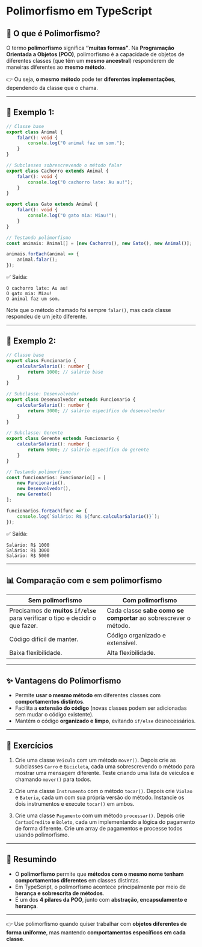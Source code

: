 # Polimorfismo em TypeScript

## 📌 O que é Polimorfismo?

O termo **polimorfismo** significa **“muitas formas”**.
Na **Programação Orientada a Objetos (POO)**, polimorfismo é a capacidade de objetos de diferentes classes (que têm um **mesmo ancestral**) responderem de maneiras diferentes ao **mesmo método**.

👉 Ou seja, **o mesmo método** pode ter **diferentes implementações**, dependendo da classe que o chama.

---

## 📌 Exemplo 1:

```typescript
// Classe base
export class Animal {
    falar(): void {
        console.log("O animal faz um som.");
    }
}

// Subclasses sobrescrevendo o método falar
export class Cachorro extends Animal {
    falar(): void {
        console.log("O cachorro late: Au au!");
    }
}

export class Gato extends Animal {
    falar(): void {
        console.log("O gato mia: Miau!");
    }
}

// Testando polimorfismo
const animais: Animal[] = [new Cachorro(), new Gato(), new Animal()];

animais.forEach(animal => {
    animal.falar(); 
});
```

✅ Saída:

```
O cachorro late: Au au!
O gato mia: Miau!
O animal faz um som.
```

Note que o método chamado foi sempre `falar()`, mas cada classe respondeu de um jeito diferente.

---

## 📌 Exemplo 2:
```typescript
// Classe base
export class Funcionario {
    calcularSalario(): number {
        return 1000; // salário base
    }
}

// Subclasse: Desenvolvedor
export class Desenvolvedor extends Funcionario {
    calcularSalario(): number {
        return 3000; // salário específico do desenvolvedor
    }
}

// Subclasse: Gerente
export class Gerente extends Funcionario {
    calcularSalario(): number {
        return 5000; // salário específico do gerente
    }
}

// Testando polimorfismo
const funcionarios: Funcionario[] = [
    new Funcionario(),
    new Desenvolvedor(),
    new Gerente()
];

funcionarios.forEach(func => {
    console.log(`Salário: R$ ${func.calcularSalario()}`);
});
```

✅ Saída:

```
Salário: R$ 1000
Salário: R$ 3000
Salário: R$ 5000
```

---

## 📊 Comparação com e sem polimorfismo

| Sem polimorfismo                                                                | Com polimorfismo                                                 |
| ------------------------------------------------------------------------------- | ---------------------------------------------------------------- |
| Precisamos de **muitos `if/else`** para verificar o tipo e decidir o que fazer. | Cada classe **sabe como se comportar** ao sobrescrever o método. |
| Código difícil de manter.                                                       | Código organizado e extensível.                                  |
| Baixa flexibilidade.                                                            | Alta flexibilidade.                                              |

---

## ✨ Vantagens do Polimorfismo

* Permite **usar o mesmo método** em diferentes classes com **comportamentos distintos**.
* Facilita a **extensão do código** (novas classes podem ser adicionadas sem mudar o código existente).
* Mantém o código **organizado e limpo**, evitando `if/else` desnecessários.

---

## 📝 Exercícios

1. Crie uma classe `Veiculo` com um método `mover()`.
   Depois crie as subclasses `Carro` e `Bicicleta`, cada uma sobrescrevendo o método para mostrar uma mensagem diferente.
   Teste criando uma lista de veículos e chamando `mover()` para todos.

2. Crie uma classe `Instrumento` com o método `tocar()`.
   Depois crie `Violao` e `Bateria`, cada um com sua própria versão do método.
   Instancie os dois instrumentos e execute `tocar()` em ambos.

3. Crie uma classe `Pagamento` com um método `processar()`.
   Depois crie `CartaoCredito` e `Boleto`, cada um implementando a lógica do pagamento de forma diferente.
   Crie um array de pagamentos e processe todos usando polimorfismo.

---

## 📌 Resumindo

* O **polimorfismo** permite que **métodos com o mesmo nome tenham comportamentos diferentes** em classes distintas.
* Em TypeScript, o polimorfismo acontece principalmente por meio de **herança e sobrescrita de métodos**.
* É um dos **4 pilares da POO**, junto com **abstração, encapsulamento e herança**.

---

👉 Use polimorfismo quando quiser trabalhar com **objetos diferentes de forma uniforme**, mas mantendo **comportamentos específicos em cada classe**.

